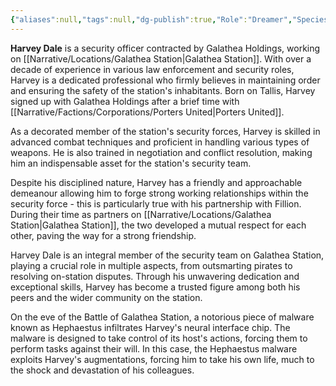 ```yaml
---
{"aliases":null,"tags":null,"dg-publish":true,"Role":"Dreamer","Species":"Tallisite","Gender":"Cis Man","permalink":"/narrative/characters/daedalus-plan/harvey-dale/","dgPassFrontmatter":true}
---
```


**Harvey Dale** is a security officer contracted by Galathea Holdings, working on [[Narrative/Locations/Galathea Station\|Galathea Station]]. With over a decade of experience in various law enforcement and security roles, Harvey is a dedicated professional who firmly believes in maintaining order and ensuring the safety of the station's inhabitants. Born on Tallis, Harvey signed up with Galathea Holdings after a brief time with [[Narrative/Factions/Corporations/Porters United\|Porters United]].

As a decorated member of the station's security forces, Harvey is skilled in advanced combat techniques and proficient in handling various types of weapons. He is also trained in negotiation and conflict resolution, making him an indispensable asset for the station's security team.

Despite his disciplined nature, Harvey has a friendly and approachable demeanour allowing him to forge strong working relationships within the security force - this is particularly true with his partnership with Fillion. During their time as partners on [[Narrative/Locations/Galathea Station\|Galathea Station]], the two developed a mutual respect for each other, paving the way for a strong friendship.

Harvey Dale is an integral member of the security team on Galathea Station, playing a crucial role in multiple aspects, from outsmarting pirates to resolving on-station disputes. Through his unwavering dedication and exceptional skills, Harvey has become a trusted figure among both his peers and the wider community on the station.

On the eve of the Battle of Galathea Station, a notorious piece of malware known as Hephaestus infiltrates Harvey's neural interface chip. The malware is designed to take control of its host's actions, forcing them to perform tasks against their will. In this case, the Hephaestus malware exploits Harvey's augmentations, forcing him to take his own life, much to the shock and devastation of his colleagues.